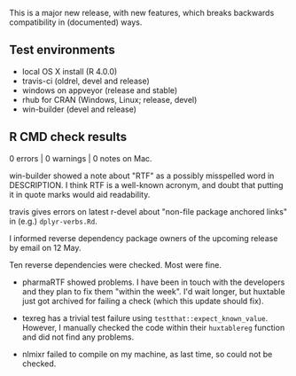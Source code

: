 
This is a major new release, with new features, which breaks backwards 
compatibility in (documented) ways.


## Test environments

* local OS X install (R 4.0.0)
* travis-ci (oldrel, devel and release)
* windows on appveyor (release and stable)
* rhub for CRAN (Windows, Linux; release, devel)
* win-builder (devel and release)

## R CMD check results

0 errors | 0 warnings | 0 notes on Mac.

win-builder showed a note about "RTF" as a possibly misspelled word in 
DESCRIPTION. I think RTF is a well-known acronym, and doubt that putting it
in quote marks would aid readability.

travis gives errors on latest r-devel about "non-file package anchored links"
in (e.g.) `dplyr-verbs.Rd`. 



I informed reverse dependency package owners of the upcoming release by email 
on 12 May.

Ten reverse dependencies were checked. Most were fine.

* pharmaRTF showed problems. I have been in touch with the developers and
  they plan to fix them "within the week". I'd wait longer, but huxtable just
  got archived for failing a check (which this update should fix).
  
* texreg has a trivial test failure using `testthat::expect_known_value`. However,
  I manually checked the code within their `huxtablereg` function and did not
  find any problems.

* nlmixr failed to compile on my machine, as last time, so could not be checked.
